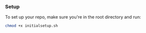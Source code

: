 ### Setup
To set up your repo, make sure you're in the root directory and run:
```bash
chmod +x initialsetup.sh
```
